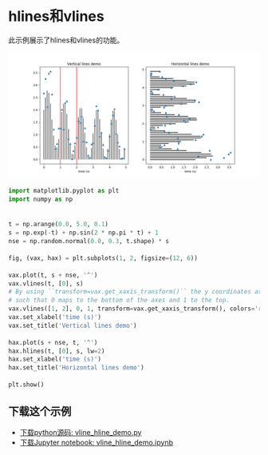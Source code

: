 # hlines和vlines

此示例展示了hlines和vlines的功能。

![hlines和vlines图例](/static/images/gallery/sphx_glr_vline_hline_demo_001.png)

```python
import matplotlib.pyplot as plt
import numpy as np


t = np.arange(0.0, 5.0, 0.1)
s = np.exp(-t) + np.sin(2 * np.pi * t) + 1
nse = np.random.normal(0.0, 0.3, t.shape) * s

fig, (vax, hax) = plt.subplots(1, 2, figsize=(12, 6))

vax.plot(t, s + nse, '^')
vax.vlines(t, [0], s)
# By using ``transform=vax.get_xaxis_transform()`` the y coordinates are scaled
# such that 0 maps to the bottom of the axes and 1 to the top.
vax.vlines([1, 2], 0, 1, transform=vax.get_xaxis_transform(), colors='r')
vax.set_xlabel('time (s)')
vax.set_title('Vertical lines demo')

hax.plot(s + nse, t, '^')
hax.hlines(t, [0], s, lw=2)
hax.set_xlabel('time (s)')
hax.set_title('Horizontal lines demo')

plt.show()
```

## 下载这个示例

- [下载python源码: vline_hline_demo.py](https://matplotlib.org/_downloads/vline_hline_demo.py)
- [下载Jupyter notebook: vline_hline_demo.ipynb](https://matplotlib.org/_downloads/vline_hline_demo.ipynb)